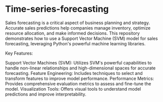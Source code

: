 # Time-series-forecasting
Sales forecasting is a critical aspect of business planning and strategy. Accurate sales predictions help companies manage inventory, optimize resource allocation, and make informed decisions. This repository demonstrates how to use a Support Vector Machine (SVM) model for sales forecasting, leveraging Python's powerful machine learning libraries.

Key Features:

Support Vector Machines (SVM): Utilizes SVM's powerful capabilities to handle non-linear relationships and high-dimensional spaces for accurate forecasting.
Feature Engineering: Includes techniques to select and transform features to improve model performance.
Performance Metrics: Provides comprehensive evaluation metrics to assess and fine-tune the model.
Visualization Tools: Offers visual tools to understand model predictions and improve interpretability.

